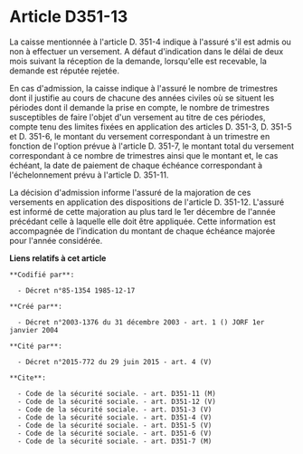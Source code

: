 # Article D351-13

La caisse mentionnée à l'article D. 351-4 indique à l'assuré s'il est admis ou non à effectuer un versement. A défaut
d'indication dans le délai de deux mois suivant la réception de la demande, lorsqu'elle est recevable, la demande est réputée
rejetée.

En cas d'admission, la caisse indique à l'assuré le nombre de trimestres dont il justifie au cours de chacune des années
civiles où se situent les périodes dont il demande la prise en compte, le nombre de trimestres susceptibles de faire l'objet
d'un versement au titre de ces périodes, compte tenu des limites fixées en application des articles D. 351-3, D. 351-5 et D.
351-6, le montant du versement correspondant à un trimestre en fonction de l'option prévue à l'article D. 351-7, le montant
total du versement correspondant à ce nombre de trimestres ainsi que le montant et, le cas échéant, la date de paiement de
chaque échéance correspondant à l'échelonnement prévu à l'article D. 351-11.

La décision d'admission informe l'assuré de la majoration de ces versements en application des dispositions de l'article D.
351-12. L'assuré est informé de cette majoration au plus tard le 1er décembre de l'année précédant celle à laquelle elle doit
être appliquée. Cette information est accompagnée de l'indication du montant de chaque échéance majorée pour l'année
considérée.

**Liens relatifs à cet article**

	**Codifié par**:

	  - Décret n°85-1354 1985-12-17

	**Créé par**:

	  - Décret n°2003-1376 du 31 décembre 2003 - art. 1 () JORF 1er janvier 2004

	**Cité par**:

	  - Décret n°2015-772 du 29 juin 2015 - art. 4 (V)

	**Cite**:

	  - Code de la sécurité sociale. - art. D351-11 (M)
	  - Code de la sécurité sociale. - art. D351-12 (V)
	  - Code de la sécurité sociale. - art. D351-3 (V)
	  - Code de la sécurité sociale. - art. D351-4 (V)
	  - Code de la sécurité sociale. - art. D351-5 (V)
	  - Code de la sécurité sociale. - art. D351-6 (V)
	  - Code de la sécurité sociale. - art. D351-7 (M)
